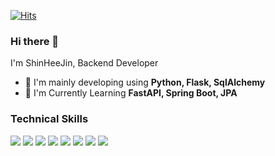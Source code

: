 [![Hits](https://hits.seeyoufarm.com/api/count/incr/badge.svg?url=https%3A%2F%2Fgithub.com%2FShinHeeJin&count_bg=%2379C83D&title_bg=%23555555&icon=&icon_color=%23E7E7E7&title=hits&edge_flat=false)](https://hits.seeyoufarm.com)


### Hi there 👋
I'm ShinHeeJin, Backend Developer
- 🔭 I'm mainly developing using **Python, Flask, SqlAlchemy**
- 🌱 I'm Currently Learning **FastAPI, Spring Boot, JPA**


### Technical Skills
<p>
<img src="https://img.shields.io/badge/python-306998?style=flat-square&logo=python&logoColor=white"/>
<img src="https://img.shields.io/badge/flask-444444?style=flat-square&logo=flask&logoColor=white"/>
<img src="https://img.shields.io/badge/docker-0db7ed?style=flat-square&logo=docker&logoColor=white"/>
<img src="https://img.shields.io/badge/mysql-00758f?style=flat-square&logo=mysql&logoColor=white"/>
<img src="https://img.shields.io/badge/postman-ff6c37?style=flat-square&logo=postman&logoColor=white"/>
<img src="https://img.shields.io/badge/Confluence-172B4D?style=flat-square&logo=Confluence&logoColor=white"/>
<img src="https://img.shields.io/badge/Jira-172B4D?style=flat-square&logo=JiraSoftware&logoColor=white"/>
<img src="https://img.shields.io/badge/Slack-4A154B?style=flat-square&logo=Slack&logoColor=white"/>
</p>

